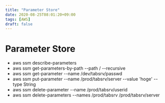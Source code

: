 ```yaml
---
title: "Parameter Store"
date: 2020-08-25T08:01:20+09:00
tags: [AWS]
draft: false
---
```


# Parameter Store

* aws ssm describe-parameters
* aws ssm get-parameters-by-path --path / --recursive
* aws ssm get-parameter --name /dev/tabsrv/passwd
* aws ssm put-parameter --name /prod/tabsrv/server --value 'hoge' --type String
* aws ssm delete-parameter --name /prod/tabsrv/userid
* aws ssm delete-parameters --names /prod/tabsrv /prod/tabsrv/server
	
